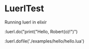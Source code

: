 # LuerlTest

Running luerl in elixir

:luerl.do("print(\"Hello, Robert(o)!\")")

:luerl.dofile('./examples/hello/hello.lua')

